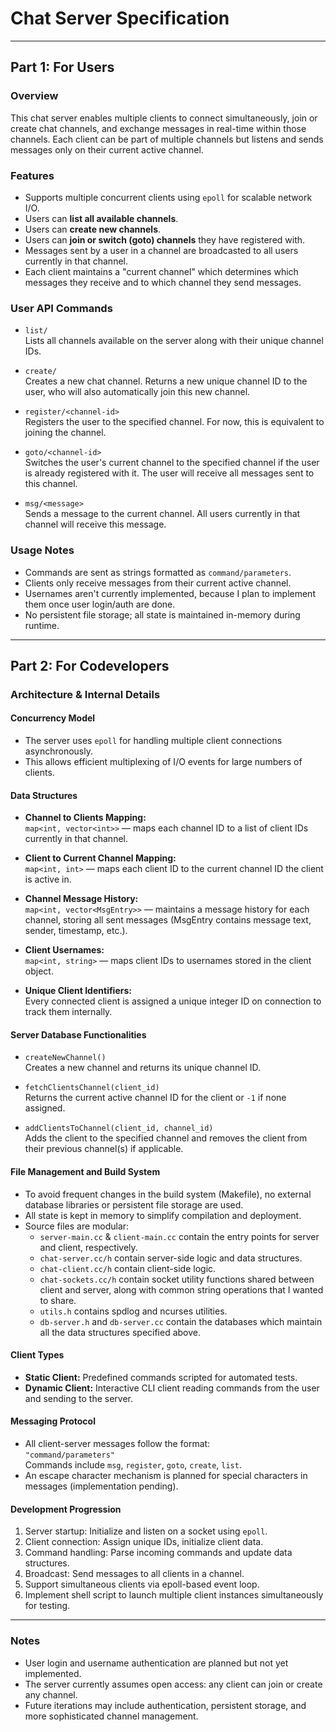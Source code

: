 # Chat Server Specification

---

## Part 1: For Users

### Overview

This chat server enables multiple clients to connect simultaneously, join or create chat channels, and exchange messages in real-time within those channels. Each client can be part of multiple channels but listens and sends messages only on their current active channel.

### Features

- Supports multiple concurrent clients using `epoll` for scalable network I/O.
- Users can **list all available channels**.
- Users can **create new channels**.
- Users can **join or switch (goto) channels** they have registered with.
- Messages sent by a user in a channel are broadcasted to all users currently in that channel.
- Each client maintains a "current channel" which determines which messages they receive and to which channel they send messages.

### User API Commands

- `list/`  
  Lists all channels available on the server along with their unique channel IDs.

- `create/`  
  Creates a new chat channel. Returns a new unique channel ID to the user, who will also automatically join this new channel.

- `register/<channel-id>`  
  Registers the user to the specified channel. For now, this is equivalent to joining the channel.

- `goto/<channel-id>`  
  Switches the user's current channel to the specified channel if the user is already registered with it. The user will receive all messages sent to this channel.

- `msg/<message>`  
  Sends a message to the current channel. All users currently in that channel will receive this message.

### Usage Notes

- Commands are sent as strings formatted as `command/parameters`.
- Clients only receive messages from their current active channel.
- Usernames aren't currently implemented, because I plan to implement them once user login/auth are done.
- No persistent file storage; all state is maintained in-memory during runtime.

---

## Part 2: For Codevelopers

### Architecture & Internal Details

#### Concurrency Model

- The server uses `epoll` for handling multiple client connections asynchronously.
- This allows efficient multiplexing of I/O events for large numbers of clients.

#### Data Structures

- **Channel to Clients Mapping:**  
  `map<int, vector<int>>` — maps each channel ID to a list of client IDs currently in that channel.

- **Client to Current Channel Mapping:**  
  `map<int, int>` — maps each client ID to the current channel ID the client is active in.

- **Channel Message History:**  
  `map<int, vector<MsgEntry>>` — maintains a message history for each channel, storing all sent messages (MsgEntry contains message text, sender, timestamp, etc.).

- **Client Usernames:**  
  `map<int, string>` — maps client IDs to usernames stored in the client object.

- **Unique Client Identifiers:**  
  Every connected client is assigned a unique integer ID on connection to track them internally.

#### Server Database Functionalities

- `createNewChannel()`  
  Creates a new channel and returns its unique channel ID.

- `fetchClientsChannel(client_id)`  
  Returns the current active channel ID for the client or `-1` if none assigned.

- `addClientsToChannel(client_id, channel_id)`  
  Adds the client to the specified channel and removes the client from their previous channel(s) if applicable.

#### File Management and Build System

- To avoid frequent changes in the build system (Makefile), no external database libraries or persistent file storage are used.
- All state is kept in memory to simplify compilation and deployment.
- Source files are modular:
  - `server-main.cc` & `client-main.cc` contain the entry points for server and client, respectively.
  - `chat-server.cc/h` contain server-side logic and data structures.
  - `chat-client.cc/h` contain client-side logic.
  - `chat-sockets.cc/h` contain socket utility functions shared between client and server, along with common string operations that I wanted to share.
  - `utils.h` contains spdlog and ncurses utilities.
  - `db-server.h` and `db-server.cc` contain the databases which maintain all the data structures specified above.

#### Client Types

- **Static Client:** Predefined commands scripted for automated tests.
- **Dynamic Client:** Interactive CLI client reading commands from the user and sending to the server.

#### Messaging Protocol

- All client-server messages follow the format:  
  `"command/parameters"`  
  Commands include `msg`, `register`, `goto`, `create`, `list`.
- An escape character mechanism is planned for special characters in messages (implementation pending).

#### Development Progression

1. Server startup: Initialize and listen on a socket using `epoll`.
2. Client connection: Assign unique IDs, initialize client data.
3. Command handling: Parse incoming commands and update data structures.
4. Broadcast: Send messages to all clients in a channel.
5. Support simultaneous clients via epoll-based event loop.
6. Implement shell script to launch multiple client instances simultaneously for testing.

---

### Notes

- User login and username authentication are planned but not yet implemented.
- The server currently assumes open access: any client can join or create any channel.
- Future iterations may include authentication, persistent storage, and more sophisticated channel management.

